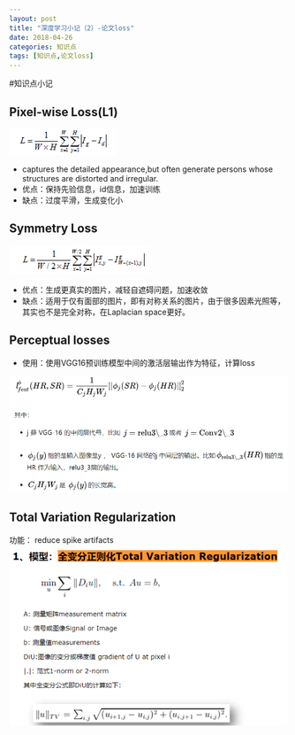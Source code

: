 ```yaml
---
layout: post
title: "深度学习小记（2）-论文loss"
date: 2018-04-26
categories: 知识点
tags: [知识点,论文loss]
---
```

#知识点小记

## Pixel-wise Loss(L1)
![Pixel-wise Loss.png](https://github.com/mulanshine/mulanshine/raw/master/assets/pictures/Pixel-wise_Loss.png)

- captures the detailed appearance,but often generate persons whose structures are distorted and irregular.
- 优点：保持先验信息，id信息，加速训练
- 缺点：过度平滑，生成变化小

## Symmetry Loss
![Symmetry Loss.png](https://github.com/mulanshine/mulanshine/raw/master/assets/pictures/Symmetry_Loss.png)
 
- 优点：生成更真实的图片，减轻自遮碍问题，加速收敛
- 缺点：适用于仅有面部的图片，即有对称关系的图片，由于很多因素光照等，其实也不是完全对称，在Laplacian space更好。

## Perceptual losses 
- 使用：使用VGG16预训练模型中间的激活层输出作为特征，计算loss

![Perceptual loss.png](https://github.com/mulanshine/mulanshine/raw/master/assets/pictures/Perceptual_loss.png)

## Total Variation Regularization

功能： reduce spike artifacts
![ltv.png](https://github.com/mulanshine/mulanshine/raw/master/assets/pictures/ltv.png)


